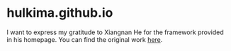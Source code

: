 # hulkima.github.io

I want to express my gratitude to Xiangnan He for the framework provided in his homepage. You can find the original work [here](https://hexiangnan.github.io/).
